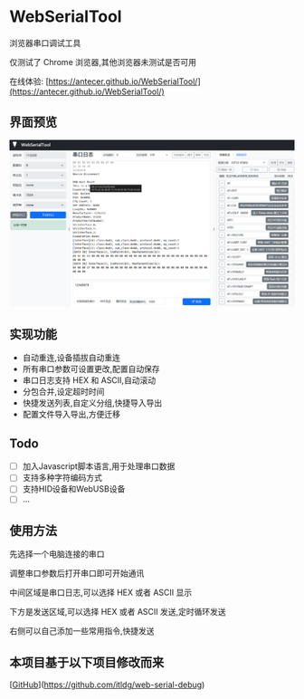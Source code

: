 # WebSerialTool

浏览器串口调试工具

仅测试了 Chrome 浏览器,其他浏览器未测试是否可用

在线体验: [https://antecer.github.io/WebSerialTool/](https://antecer.github.io/WebSerialTool/)

## 界面预览

![界面预览](/imgs/demo.png)

## 实现功能

-   自动重连,设备插拔自动重连
-   所有串口参数可设置更改,配置自动保存
-   串口日志支持 HEX 和 ASCII,自动滚动
-   分包合并,设定超时时间
-   快捷发送列表,自定义分组,快捷导入导出
-   配置文件导入导出,方便迁移

## Todo
- [ ] 加入Javascript脚本语言,用于处理串口数据
- [ ] 支持多种字符编码方式
- [ ] 支持HID设备和WebUSB设备
- [ ] ...

## 使用方法

先选择一个电脑连接的串口

调整串口参数后打开串口即可开始通讯

中间区域是串口日志,可以选择 HEX 或者 ASCII 显示

下方是发送区域,可以选择 HEX 或者 ASCII 发送,定时循环发送

右侧可以自己添加一些常用指令,快捷发送

## 本项目基于以下项目修改而来

[[GitHub](https://github.com/itldg/web-serial-debug)](https://github.com/itldg/web-serial-debug)
